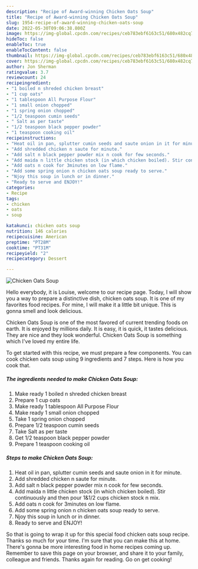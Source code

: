 ```yaml
---
description: "Recipe of Award-winning Chicken Oats Soup"
title: "Recipe of Award-winning Chicken Oats Soup"
slug: 1954-recipe-of-award-winning-chicken-oats-soup
date: 2022-05-30T09:06:38.800Z
image: https://img-global.cpcdn.com/recipes/ceb783ebf6163c51/680x482cq70/chicken-oats-soup-recipe-main-photo.jpg
hideToc: false
enableToc: true
enableTocContent: false
thumbnail: https://img-global.cpcdn.com/recipes/ceb783ebf6163c51/680x482cq70/chicken-oats-soup-recipe-main-photo.jpg
cover: https://img-global.cpcdn.com/recipes/ceb783ebf6163c51/680x482cq70/chicken-oats-soup-recipe-main-photo.jpg
author: Jon Sherman
ratingvalue: 3.7
reviewcount: 24
recipeingredient:
- "1 boiled n shreded chicken breast"
- "1 cup oats"
- "1 tablespoon All Purpose Flour"
- "1 small onion chopped"
- "1 spring onion chopped"
- "1/2 teaspoon cumin seeds"
- " Salt as per taste"
- "1/2 teaspoon black pepper powder"
- "1 teaspoon cooking oil"
recipeinstructions:
- "Heat oil in pan, splutter cumin seeds and saute onion in it for minute."
- "Add shredded chicken n saute for minute."
- "Add salt n black pepper powder mix n cook for few seconds."
- "Add maida n little chicken stock (in which chicken boiled). Stir continuously and then pour 1&1/2 cups chicken stock n mix."
- "Add oats n cook for 3minutes on low flame."
- "Add some spring onion n chicken oats soup ready to serve."
- "Njoy this soup in lunch or in dinner."
- "Ready to serve and ENJOY!"
categories:
- Recipe
tags:
- chicken
- oats
- soup

katakunci: chicken oats soup 
nutrition: 146 calories
recipecuisine: American
preptime: "PT28M"
cooktime: "PT31M"
recipeyield: "2"
recipecategory: Dessert

---
```



![Chicken Oats Soup](https://img-global.cpcdn.com/recipes/ceb783ebf6163c51/680x482cq70/chicken-oats-soup-recipe-main-photo.jpg)

Hello everybody, it is Louise, welcome to our recipe page. Today, I will show you a way to prepare a distinctive dish, chicken oats soup. It is one of my favorites food recipes. For mine, I will make it a little bit unique. This is gonna smell and look delicious.

Chicken Oats Soup is one of the most favored of current trending foods on earth. It is enjoyed by millions daily. It is easy, it is quick, it tastes delicious. They are nice and they look wonderful. Chicken Oats Soup is something which I've loved my entire life.




To get started with this recipe, we must prepare a few components. You can cook chicken oats soup using 9 ingredients and 7 steps. Here is how you cook that.

<!--inarticleads1-->

##### The ingredients needed to make Chicken Oats Soup:

1. Make ready 1 boiled n shreded chicken breast
1. Prepare 1 cup oats
1. Make ready 1 tablespoon All Purpose Flour
1. Make ready 1 small onion chopped
1. Take 1 spring onion chopped
1. Prepare 1/2 teaspoon cumin seeds
1. Take  Salt as per taste
1. Get 1/2 teaspoon black pepper powder
1. Prepare 1 teaspoon cooking oil




<!--inarticleads2-->

##### Steps to make Chicken Oats Soup:

1. Heat oil in pan, splutter cumin seeds and saute onion in it for minute.
1. Add shredded chicken n saute for minute.
1. Add salt n black pepper powder mix n cook for few seconds.
1. Add maida n little chicken stock (in which chicken boiled). Stir continuously and then pour 1&1/2 cups chicken stock n mix.
1. Add oats n cook for 3minutes on low flame.
1. Add some spring onion n chicken oats soup ready to serve.
1. Njoy this soup in lunch or in dinner.
1. Ready to serve and ENJOY!



So that is going to wrap it up for this special food chicken oats soup recipe. Thanks so much for your time. I'm sure that you can make this at home. There's gonna be more interesting food in home recipes coming up. Remember to save this page on your browser, and share it to your family, colleague and friends. Thanks again for reading. Go on get cooking!
